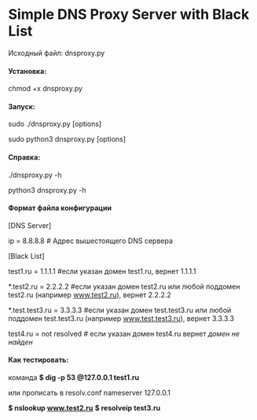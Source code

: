 Simple DNS Proxy Server with Black List
================

Исходный файл: dnsproxy.py

<h4>Установка:</h4>

chmod +x dnsproxy.py

<h4>Запуск:</h4>

sudo ./dnsproxy.py [options]

sudo python3 dnsproxy.py [options]

<h4>Справка:</h4>

./dnsproxy.py -h

python3 dnsproxy.py -h

<h4>Формат файла конфигурации</h4>

[DNS Server]

ip = 8.8.8.8 # Адрес вышестоящего DNS сервера

[Black List]

test1.ru = 1.1.1.1 #если указан домен test1.ru, вернет 1.1.1.1

\*.test2.ru = 2.2.2.2 #если указан домен test2.ru или любой поддомен test2.ru (например www.test2.ru), вернет 2.2.2.2

\*.test.test3.ru = 3.3.3.3 #если указан домен test.test3.ru или любой поддомен test.test3.ru (например www.test.test3.ru), вернет 3.3.3.3

test4.ru = not resolved # если указан домен test4.ru вернет <i>домен не найден</i>



<h4>Как тестировать:</h4>

команда
<strong>$ dig -p 53 @127.0.0.1 test1.ru</strong>

или прописать в resolv.conf nameserver 127.0.0.1 

<strong>$ nslookup www.test2.ru</strong>
<strong>$ resolveip test3.ru</strong>
